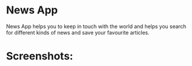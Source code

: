 # News App

News App helps you to keep in touch with the world and helps you search for different kinds of news and save your favourite articles.

# Screenshots:
